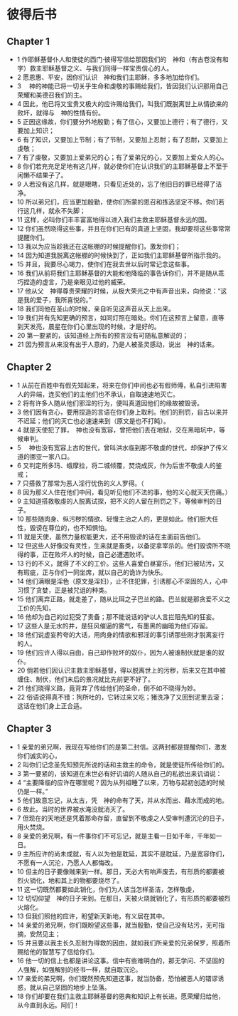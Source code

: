 # 彼得后书
## Chapter 1
- 1 作耶稣基督仆人和使徒的西门·彼得写信给那因我们的　神和（有古卷没有和字）救主耶稣基督之义、与我们同得一样宝贵信心的人。
- 2 愿恩惠、平安，因你们认识　神和我们主耶稣，多多地加给你们。
- 3 　神的神能已将一切关乎生命和虔敬的事赐给我们，皆因我们认识那用自己荣耀和美德召我们的主。
- 4 因此，他已将又宝贵又极大的应许赐给我们，叫我们既脱离世上从情欲来的败坏，就得与　神的性情有份。
- 5 正因这缘故，你们要分外地殷勤；有了信心，又要加上德行；有了德行，又要加上知识；
- 6 有了知识，又要加上节制；有了节制，又要加上忍耐；有了忍耐，又要加上虔敬；
- 7 有了虔敬，又要加上爱弟兄的心；有了爱弟兄的心，又要加上爱众人的心。
- 8 你们若充充足足地有这几样，就必使你们在认识我们的主耶稣基督上不至于闲懒不结果子了。
- 9 人若没有这几样，就是眼瞎，只看见近处的，忘了他旧日的罪已经得了洁净。
- 10 所以弟兄们，应当更加殷勤，使你们所蒙的恩召和拣选坚定不移。你们若行这几样，就永不失脚；
- 11 这样，必叫你们丰丰富富地得以进入我们主救主耶稣基督永远的国。
- 12 你们虽然晓得这些事，并且在你们已有的真道上坚固，我却要将这些事常常提醒你们。
- 13 我以为应当趁我还在这帐棚的时候提醒你们，激发你们；
- 14 因为知道我脱离这帐棚的时候快到了，正如我们主耶稣基督所指示我的。
- 15 并且，我要尽心竭力，使你们在我去世以后时常记念这些事。
- 16 我们从前将我们主耶稣基督的大能和他降临的事告诉你们，并不是随从乖巧捏造的虚言，乃是亲眼见过他的威荣。
- 17 他从父　神得尊贵荣耀的时候，从极大荣光之中有声音出来，向他说：“这是我的爱子，我所喜悦的。”
- 18 我们同他在圣山的时候，亲自听见这声音从天上出来。
- 19 我们并有先知更确的预言，如同灯照在暗处。你们在这预言上留意，直等到天发亮，晨星在你们心里出现的时候，才是好的。
- 20 第一要紧的，该知道经上所有的预言没有可随私意解说的；
- 21 因为预言从来没有出于人意的，乃是人被圣灵感动，说出　神的话来。
## Chapter 2
- 1 从前在百姓中有假先知起来，将来在你们中间也必有假师傅，私自引进陷害人的异端，连买他们的主他们也不承认，自取速速地灭亡。
- 2 将有许多人随从他们邪淫的行为，便叫真道因他们的缘故被毁谤。
- 3 他们因有贪心，要用捏造的言语在你们身上取利。他们的刑罚，自古以来并不迟延；他们的灭亡也必速速来到（原文是也不打盹）。
- 4 就是天使犯了罪，　神也没有宽容，曾把他们丢在地狱，交在黑暗坑中，等候审判。
- 5 　神也没有宽容上古的世代，曾叫洪水临到那不敬虔的世代，却保护了传义道的挪亚一家八口。
- 6 又判定所多玛、蛾摩拉，将二城倾覆，焚烧成灰，作为后世不敬虔人的鉴戒；
- 7 只搭救了那常为恶人淫行忧伤的义人罗得。（
- 8 因为那义人住在他们中间，看见听见他们不法的事，他的义心就天天伤痛。）
- 9 主知道搭救敬虔的人脱离试探，把不义的人留在刑罚之下，等候审判的日子。
- 10 那些随肉身、纵污秽的情欲、轻慢主治之人的，更是如此。他们胆大任性，毁谤在尊位的，也不知惧怕。
- 11 就是天使，虽然力量权能更大，还不用毁谤的话在主面前告他们。
- 12 但这些人好像没有灵性，生来就是畜类，以备捉拿宰杀的。他们毁谤所不晓得的事，正在败坏人的时候，自己必遭遇败坏。
- 13 行的不义，就得了不义的工价。这些人喜爱白昼宴乐，他们已被玷污，又有瑕疵，正与你们一同坐席，就以自己的诡诈为快乐。
- 14 他们满眼是淫色（原文是淫妇），止不住犯罪，引诱那心不坚固的人，心中习惯了贪婪，正是被咒诅的种类。
- 15 他们离弃正路，就走差了，随从比珥之子巴兰的路。巴兰就是那贪爱不义之工价的先知，
- 16 他却为自己的过犯受了责备；那不能说话的驴以人言拦阻先知的狂妄。
- 17 这些人是无水的井，是狂风催逼的雾气，有墨黑的幽暗为他们存留。
- 18 他们说虚妄矜夸的大话，用肉身的情欲和邪淫的事引诱那些刚才脱离妄行的人。
- 19 他们应许人得以自由，自己却作败坏的奴仆，因为人被谁制伏就是谁的奴仆。
- 20 倘若他们因认识主救主耶稣基督，得以脱离世上的污秽，后来又在其中被缠住、制伏，他们末后的景况就比先前更不好了。
- 21 他们晓得义路，竟背弃了传给他们的圣命，倒不如不晓得为妙。
- 22 俗语说得真不错：狗所吐的，它转过来又吃；猪洗净了又回到泥里去滚；这话在他们身上正合适。
## Chapter 3
- 1 亲爱的弟兄啊，我现在写给你们的是第二封信。这两封都是提醒你们，激发你们诚实的心，
- 2 叫你们记念圣先知预先所说的话和主救主的命令，就是使徒所传给你们的。
- 3 第一要紧的，该知道在末世必有好讥诮的人随从自己的私欲出来讥诮说：
- 4 “主要降临的应许在哪里呢？因为从列祖睡了以来，万物与起初创造的时候仍是一样。”
- 5 他们故意忘记，从太古，凭　神的命有了天，并从水而出、藉水而成的地。
- 6 故此，当时的世界被水淹没就消灭了。
- 7 但现在的天地还是凭着那命存留，直留到不敬虔之人受审判遭沉沦的日子，用火焚烧。
- 8 亲爱的弟兄啊，有一件事你们不可忘记，就是主看一日如千年，千年如一日。
- 9 主所应许的尚未成就，有人以为他是耽延，其实不是耽延，乃是宽容你们，不愿有一人沉沦，乃愿人人都悔改。
- 10 但主的日子要像贼来到一样。那日，天必大有响声废去，有形质的都要被烈火销化，地和其上的物都要烧尽了。
- 11 这一切既然都要如此销化，你们为人该当怎样圣洁，怎样敬虔，
- 12 切切仰望　神的日子来到。在那日，天被火烧就销化了，有形质的都要被烈火熔化。
- 13 但我们照他的应许，盼望新天新地，有义居在其中。
- 14 亲爱的弟兄啊，你们既盼望这些事，就当殷勤，使自己没有玷污，无可指摘，安然见主；
- 15 并且要以我主长久忍耐为得救的因由，就如我们所亲爱的兄弟保罗，照着所赐给他的智慧写了信给你们。
- 16 他一切的信上也都是讲论这事。信中有些难明白的，那无学问、不坚固的人强解，如强解别的经书一样，就自取沉沦。
- 17 亲爱的弟兄啊，你们既然预先知道这事，就当防备，恐怕被恶人的错谬诱惑，就从自己坚固的地步上坠落。
- 18 你们却要在我们主救主耶稣基督的恩典和知识上有长进。愿荣耀归给他，从今直到永远。阿们！
